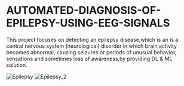# AUTOMATED-DIAGNOSIS-OF-EPILEPSY-USING-EEG-SIGNALS

This project focuses on detecting an epilepsy disease,which is an  is a central nervous system (neurological) disorder in which brain activity becomes abnormal, causing seizures or periods of unusual behavior, sensations and sometimes loss of awareness,by providing DL & ML solution.


![Epilepsy](https://user-images.githubusercontent.com/90272634/230714090-4dd97c02-fdba-4b39-900b-2ba8f43199f2.jpg)               ![Epilepsy_2](https://user-images.githubusercontent.com/90272634/230714210-9f8019ca-27fb-417d-b196-d6ccb8501470.jpg)

